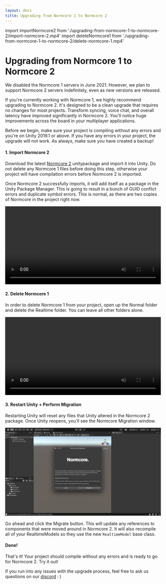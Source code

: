 ```yaml
---
layout: docs
title: Upgrading from Normcore 1 to Normcore 2
---
```

import importNormcore2 from './upgrading-from-normcore-1-to-normcore-2/import-normcore-2.mp4'
import deleteNormcore1 from './upgrading-from-normcore-1-to-normcore-2/delete-normcore-1.mp4'

# Upgrading from Normcore 1 to Normcore 2

We disabled the Normcore 1 servers in June 2021. However, we plan to support Normcore 2 servers indefinitely, even as new versions are released.

If you're currently working with Normcore 1, we highly recommend upgrading to Normcore 2. It's designed to be a clean upgrade that requires no changes for most projects. Transform syncing, voice chat, and overall latency have improved significantly in Normcore 2. You'll notice huge improvements across the board in your multiplayer applications.

Before we begin, make sure your project is compiling without any errors and you're on Unity 2019.1 or above. If you have any errors in your project, the upgrade will not work. As always, make sure you have created a backup!

#### 1. Import Normcore 2

Download the latest [Normcore 2](https://normcore.io/download) unitypackage and import it into Unity. Do not delete any Normcore 1 files before doing this step, otherwise your project will have compilation errors before Normcore 2 is imported.

Once Normcore 2 successfully imports, it will add itself as a package in the Unity Package Manager. This is going to result in a bunch of GUID conflict errors and duplicate symbol errors. This is normal, as there are two copies of Normcore in the project right now.

<video width="100%" controls><source src={importNormcore2} /></video> 

#### 2. Delete Normcore 1

In order to delete Normcore 1 from your project, open up the Normal folder and delete the Realtime folder. You can leave all other folders alone.

<video width="100%" controls><source src={deleteNormcore1} /></video> 

#### 3. Restart Unity + Perform Migration

Restarting Unity will reset any files that Unity altered in the Normcore 2 package. Once Unity reopens, you'll see the Normcore Migration window.

![](./upgrading-from-normcore-1-to-normcore-2/migrate-window.png)

Go ahead and click the Migrate button. This will update any references to components that were moved around in Normcore 2. It will also recompile all of your RealtimeModels so they use the new `RealtimeModel` base class.

#### Done!

That's it! Your project should compile without any errors and is ready to go for Normcore 2. Try it out!

If you run into any issues with the upgrade process, feel free to ask us questions on our [discord](https://normcore.io/discord) : )
